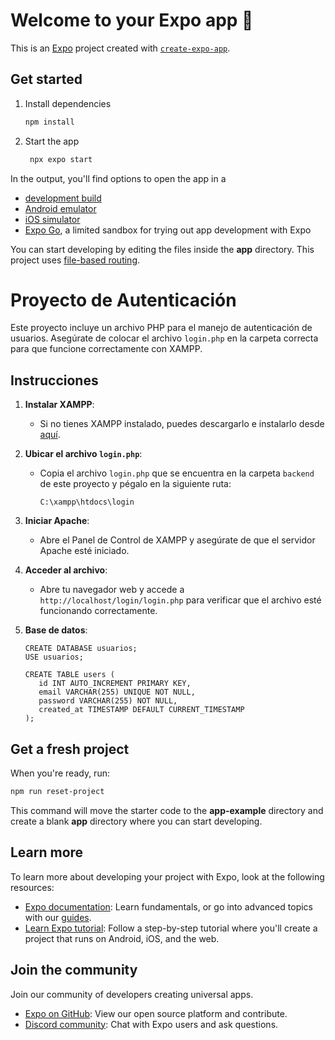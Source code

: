 # Welcome to your Expo app 👋

This is an [Expo](https://expo.dev) project created with [`create-expo-app`](https://www.npmjs.com/package/create-expo-app).

## Get started

1. Install dependencies

   ```bash
   npm install
   ```

2. Start the app

   ```bash
    npx expo start
   ```

In the output, you'll find options to open the app in a

- [development build](https://docs.expo.dev/develop/development-builds/introduction/)
- [Android emulator](https://docs.expo.dev/workflow/android-studio-emulator/)
- [iOS simulator](https://docs.expo.dev/workflow/ios-simulator/)
- [Expo Go](https://expo.dev/go), a limited sandbox for trying out app development with Expo

You can start developing by editing the files inside the **app** directory. This project uses [file-based routing](https://docs.expo.dev/router/introduction).

# Proyecto de Autenticación

Este proyecto incluye un archivo PHP para el manejo de autenticación de usuarios. Asegúrate de colocar el archivo `login.php` en la carpeta correcta para que funcione correctamente con XAMPP.

## Instrucciones

1. **Instalar XAMPP**:
   - Si no tienes XAMPP instalado, puedes descargarlo e instalarlo desde [aquí](https://www.apachefriends.org/index.html).

2. **Ubicar el archivo `login.php`**:
   - Copia el archivo `login.php` que se encuentra en la carpeta `backend` de este proyecto y pégalo en la siguiente ruta:
     ```
     C:\xampp\htdocs\login
     ```

3. **Iniciar Apache**:
   - Abre el Panel de Control de XAMPP y asegúrate de que el servidor Apache esté iniciado.

4. **Acceder al archivo**:
   - Abre tu navegador web y accede a `http://localhost/login/login.php` para verificar que el archivo esté funcionando correctamente.

5. **Base de datos**:
   ```
   CREATE DATABASE usuarios;
   USE usuarios;

   CREATE TABLE users (
      id INT AUTO_INCREMENT PRIMARY KEY,
      email VARCHAR(255) UNIQUE NOT NULL,
      password VARCHAR(255) NOT NULL,
      created_at TIMESTAMP DEFAULT CURRENT_TIMESTAMP
   ); 
   ```


## Get a fresh project

When you're ready, run:

```bash
npm run reset-project
```

This command will move the starter code to the **app-example** directory and create a blank **app** directory where you can start developing.

## Learn more

To learn more about developing your project with Expo, look at the following resources:

- [Expo documentation](https://docs.expo.dev/): Learn fundamentals, or go into advanced topics with our [guides](https://docs.expo.dev/guides).
- [Learn Expo tutorial](https://docs.expo.dev/tutorial/introduction/): Follow a step-by-step tutorial where you'll create a project that runs on Android, iOS, and the web.

## Join the community

Join our community of developers creating universal apps.

- [Expo on GitHub](https://github.com/expo/expo): View our open source platform and contribute.
- [Discord community](https://chat.expo.dev): Chat with Expo users and ask questions.
